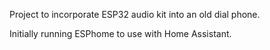 Project to incorporate ESP32 audio kit into an old dial phone.

Initially running ESPhome to use with Home Assistant.
